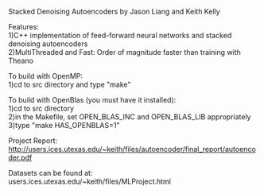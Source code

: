 Stacked Denoising Autoencoders
by Jason Liang and Keith Kelly

Features:	
1)C++ implementation of feed-forward neural networks and stacked denoising autoencoders  	
2)MultiThreaded and Fast: Order of magnitude faster than training with Theano 	

To build with OpenMP:	
1)cd to src directory and type "make"	

To build with OpenBlas (you must have it installed):	
1)cd to src directory	
2)in the Makefile, set OPEN_BLAS_INC and OPEN_BLAS_LIB appropriately 	
3)type "make HAS_OPENBLAS=1"	

Project Report:	
http://users.ices.utexas.edu/~keith/files/autoencoder/final_report/autoencoder.pdf 	

Datasets can be found at: 	
users.ices.utexas.edu/~keith/files/MLProject.html 	


